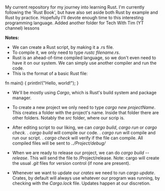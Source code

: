 My current repository for my journey into learning Rust.
I'm currently following the 'Rust Book', but have also set aside both Rust by example and Rust by practice. 
Hopefully I'll devote enough time to this interesting programming language.
Added another folder for Tech With Tim (YT channel) lessons


**Notes:**


- We can create a Rust script, by making it a .rs file.
- To compile it, we only need to type *rustc filename.rs*.
- Rust is an ahead-of-time compiled language, so we don't even need to have it on our system.
  We can simply use another compiler and run the code.
- This is the format of a basic Rust file:

fn main() {
    println!("Hello, world!");
}


- We'll be mostly using *Cargo*, which is Rust's build system and package manager.
- To create a new project we only need to type *cargo new projectName*.
  This creates a folder with the project's name.
  Inside that folder there are other folders. Notably the *src* folder, where our scrip is.
- After editing script to our liking, we can *cargo build*, *cargo run* or *cargo check*.
  . *cargo build* will compile our code.
  . *cargo run* will compile and run our script.
  . *cargo check* will verify if the file can compile.
  All compiled files will be sent to *../Project/debug/*
- When we are ready to release our project, we can do *cargo build --release*.
  This will send the file to /Project/release.
  Note: cargo will create the usual *.git* files for version control (if none are present).
  
- Whenever we want to update our *crates* we need to run *cargo update*.
  Crates, by default will always use whatever our program was running,
  by checking with the *Cargo.lock* file. Updates happen at our discretion.


